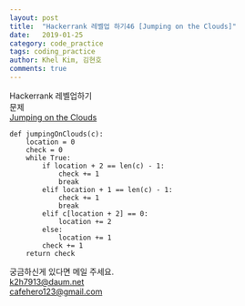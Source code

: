 ```yaml
---
layout: post
title:  "Hackerrank 레벨업 하기46 [Jumping on the Clouds]"
date:   2019-01-25
category: code_practice
tags: coding_practice
author: Khel Kim, 김현호
comments: true
---
```


Hackerrank 레벨업하기  
문제   
[Jumping on the Clouds](https://www.hackerrank.com/challenges/jumping-on-the-clouds/problem)

~~~
def jumpingOnClouds(c):
    location = 0
    check = 0
    while True:
        if location + 2 == len(c) - 1:
            check += 1
            break
        elif location + 1 == len(c) - 1:
            check += 1
            break
        elif c[location + 2] == 0:
            location += 2
        else:
            location += 1
        check += 1
    return check
~~~

궁금하신게 있다면 메일 주세요.  
k2h7913@daum.net  
cafehero123@gmail.com
